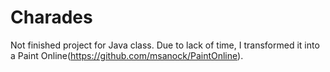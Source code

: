 # Charades

Not finished project for Java class. Due to lack of time, I transformed it into a Paint Online(https://github.com/msanock/PaintOnline).
